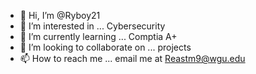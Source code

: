 - 👋 Hi, I’m @Ryboy21
- 👀 I’m interested in ... Cybersecurity 
- 🌱 I’m currently learning ... Comptia A+
- 💞️ I’m looking to collaborate on ... projects
- 📫 How to reach me ... email me at Reastm9@wgu.edu

<!---
Ryboy21/Ryboy21 is a ✨ special ✨ repository because its `README.md` (this file) appears on your GitHub profile.
You can click the Preview link to take a look at your changes.
--->
